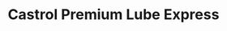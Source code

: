 ---
title: "Castrol Premium Lube Express"
url: /seneca/castrol-premium-lube-express/
shop: Autowerkstatt
---